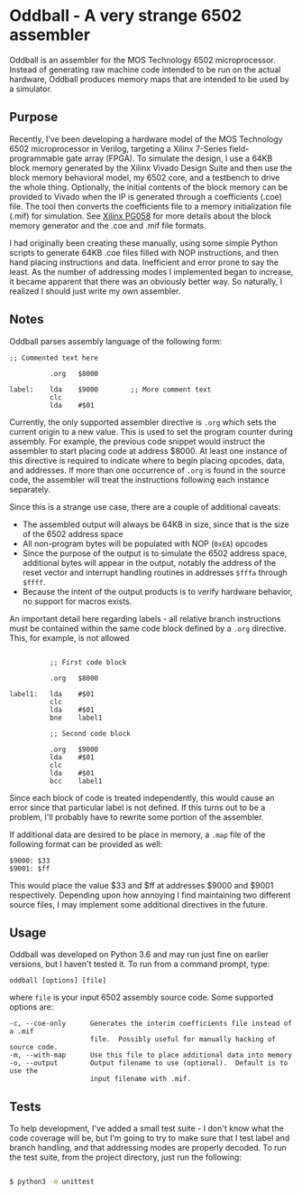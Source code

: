 # Oddball - A very strange 6502 assembler

Oddball is an assembler for the MOS Technology 6502 microprocessor.  Instead of
generating raw machine code intended to be run on the actual hardware, Oddball
produces memory maps that are intended to be used by a simulator.

## Purpose

Recently, I've been developing a hardware model of the MOS Technology 6502
microprocessor in Verilog, targeting a Xilinx 7-Series field-programmable gate
array (FPGA). To simulate the design, I use a 64KB block memory generated by the
Xilinx Vivado Design Suite and then use the block memory behavioral model, my
6502 core, and a testbench to drive the whole thing. Optionally, the initial
contents of the block memory can be provided to Vivado when the IP is generated
through a coefficients (.coe) file. The tool then converts the coefficients file
to a memory initialization file (.mif) for simulation.  See [Xilinx
PG058](https://www.xilinx.com/support/documentation/ip_documentation/blk_mem_gen/v8_3/pg058-blk-mem-gen.pdf)
for more details about the block memory generator and the .coe and .mif file
formats.

I had originally been creating these manually, using some simple Python scripts
to generate 64KB .coe files filled with NOP instructions, and then hand placing
instructions and data. Inefficient and error prone to say the least. As the
number of addressing modes I implemented began to increase, it became apparent
that there was an obviously better way.  So naturally, I realized I should just
write my own assembler.

## Notes

Oddball parses assembly language of the following form:

```assembly
;; Commented text here

          .org   $8000

label:    lda    $9000        ;; More comment text
          clc
          lda    #$01
```

Currently, the only supported assembler directive is `.org` which sets the
current origin to a new value.  This is used to set the program counter during
assembly. For example, the previous code snippet would instruct the assembler to
start placing code at address $8000.  At least one instance of this directive is
required to indicate where to begin placing opcodes, data, and addresses.  If
more than one occurrence of `.org` is found in the source code, the assembler
will treat the instructions following each instance separately.

Since this is a strange use case, there are a couple of additional caveats:

* The assembled output will always be 64KB in size, since that is the size of
  the 6502 address space
* All non-program bytes will be populated with NOP (`0xEA`) opcodes
* Since the purpose of the output is to simulate the 6502 address space,
  additional bytes will appear in the output, notably the address of the reset
  vector and interrupt handling routines in addresses `$fffa` through `$ffff`.
* Because the intent of the output products is to verify hardware behavior, no
  support for macros exists.

An important detail here regarding labels - all relative branch instructions
must be contained within the same code block defined by a `.org` directive.
This, for example, is not allowed

```assembly

          ;; First code block

          .org   $8000

label1:   lda    #$01
          clc
          lda    #$01
          bne    label1

          ;; Second code block

          .org   $9000
          lda    #$01
          clc
          lda    #$01
          bcc    label1
```

Since each block of code is treated independently, this would cause an error
since that particular label is not defined.  If this turns out to be a problem,
I'll probably have to rewrite some portion of the assembler.

If additional data are desired to be place in memory, a `.map` file of the
following format can be provided as well:

    $9000: $33
    $9001: $ff

This would place the value $33 and $ff at addresses $9000 and $9001
respectively.  Depending upon how annoying I find maintaining two different
source files, I may implement some additional directives in the future.

## Usage

Oddball was developed on Python 3.6 and may run just fine on earlier versions,
but I haven't tested it.  To run from a command prompt, type:

    oddball [options] [file]

where `file` is your input 6502 assembly source code.  Some supported options are:

    -c, --coe-only      Generates the interim coefficients file instead of a .mif
                        file.  Possibly useful for manually hacking of source code.
    -m, --with-map      Use this file to place additional data into memory
    -o, --output        Output filename to use (optional).  Default is to use the
                        input filename with .mif.

## Tests

To help development, I've added a small test suite - I don't know what the code
coverage will be, but I'm going to try to make sure that I test label and branch
handling, and that addressing modes are properly decoded.  To run the test
suite, from the project directory, just run the following:

```bash

$ python3 -m unittest

```
